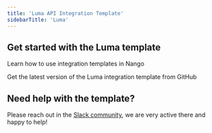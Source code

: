 ```yaml
---
title: 'Luma API Integration Template'
sidebarTitle: 'Luma'
---
```


## Get started with the Luma template

<Card title="How to use integration templates"
      href="/understand/concepts/templates"
      icon="book-open">
    Learn how to use integration templates in Nango


<Card title="Get the Luma template"
      href="https://github.com/NangoHQ/nango/tree/master/integration-templates/luma"
      icon="github">
    Get the latest version of the Luma integration template from GitHub


## Need help with the template?
Please reach out in the [Slack community](https://nango.dev/slack), we are very active there and happy to help!

